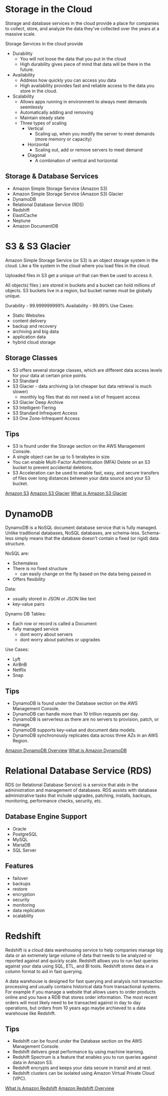 # Storage in the Cloud
Storage and database services in the cloud provide a place for companies to collect, store, and analyze the data they've collected over the years at a massive scale.

Storage Services in the cloud provide
- Durability
  - You will not loose the data that you put in the cloud
  - High durability gives piece of mind that data will be there in the future.
- Availability
  - Address how quickly you can access you data
  - High availability provides fast and reliable access to the data you store in the cloud.
- Scalability
  - Allows apps running in environment to always meet demands seemlessly
  - Automatically adding and removing
  - Maintain steady state
  - Three types of scaling
    - Vertical
      - Scaling up, when you modify the server to meet demands (more memory or capacity)
    - Horizontal
      - Scaling out, add or remove servers to meet demand
    - Diagonal
      - A combination of veritcal and horizontal

## Storage & Database Services
- Amazon Simple Storage Service (Amazon S3)
- Amazon Simple Storage Service (Amazon S3) Glacier
- DynamoDB
- Relational Database Service (RDS)
- Redshift
- ElastiCache
- Neptune
- Amazon DocumentDB

# S3 & S3 Glacier
Amazon Simple Storage Service (or S3) is an object storage system in the cloud. Like a file system in the cloud where you load files in the cloud.

Uploaded files in S3 get a unique url that can then be used to access it.

All objects( files ) are stored in buckets and a bucket can hold millions of objects. S3 buckets live in a region, but bucket names must be globally unique. 

Durability - 99.999999999%
Availability - 99.99%
Use Cases:
- Static Websites
- content delivery
- backup and recovery
- archiving and big data
- application data
- hybrid cloud storage

## Storage Classes
- S3 offers several storage classes, which are different data access levels for your data at certain price points.
- S3 Standard
- S3 Glacier - data archiving (a lot cheaper but data retrieval is much slower)
  - monthly log files that do not need a lot of frequent access
- S3 Glacier Deep Archive
- S3 Intelligent-Tiering
- S3 Standard Infrequent Access
- S3 One Zone-Infrequent Access

## Tips
- S3 is found under the Storage section on the AWS Management Console.
- A single object can be up to 5 terabytes in size.
- You can enable Multi-Factor Authentication (MFA) Delete on an S3 bucket to prevent accidental deletions.
- S3 Acceleration can be used to enable fast, easy, and secure transfers of files over long distances between your data source and your S3 bucket.

[Amazon S3](https://aws.amazon.com/s3/)
[Amazon S3 Glacier](https://aws.amazon.com/glacier/)
[What is Amazon S3 Glacier](https://docs.aws.amazon.com/amazonglacier/latest/dev/introduction.html)


# DynamoDB
DynamoDB is a NoSQL document database service that is fully managed. Unlike traditional databases, NoSQL databases, are schema-less. Schema-less simply means that the database doesn't contain a fixed (or rigid) data structure.

NoSQL are:
- Schemaless
- There is no fixed structure
  - can easily change on the fly based on the data being passed in
- Offers flexibility

Data:
- usually stored in JSON or JSON like text
- key-value pairs

Dynamo DB Tables:
- Each row or record is called a Document
- fully managed service
  - dont worry about servers
  - dont worry about patches or upgrades

Use Cases:
- Lyft
- AirBnB
- Netflix
- Snap

## Tips
- DynamoDB is found under the Database section on the AWS Management Console.
- DynamoDB can handle more than 10 trillion requests per day.
- DynamoDB is serverless as there are no servers to provision, patch, or manage.
- DynamoDB supports key-value and document data models.
- DynamoDB synchronously replicates data across three AZs in an AWS Region.

[Amazon DynamoDB Overview](https://aws.amazon.com/dynamodb/)
[What is Amazon DynamoDB](https://docs.aws.amazon.com/amazondynamodb/latest/developerguide/Introduction.html)

# Relational Database Service (RDS)
RDS (or Relational Database Service) is a service that aids in the administration and management of databases. RDS assists with database administrative tasks that include upgrades, patching, installs, backups, monitoring, performance checks, security, etc.

## Database Engine Support
- Oracle
- PostgreSQL
- MySQL
- MariaDB
- SQL Server

## Features
- failover
- backups
- restore
- encryption
- security
- monitoring
- data replication
- scalability


# Redshift
Redshift is a cloud data warehousing service to help companies manage big data or an extremely large volume of data that needs to be analyzed or reported against and quickly scale. Redshift allows you to run fast queries against your data using SQL, ETL, and BI tools. Redshift stores data in a column format to aid in fast querying.

A data warehouse is designed for fast querying and analysis not transaction processing and usually contains historical data from transactional systems. For example if you manage a website that allows users to order products online and you have a RDB that stores order information. The most recent orders will most likely need to be transacted against in day to day operations, but orders from 10 years ago maybe archieved to a data warehouse like Redshift.

## Tips
- Redshift can be found under the Database section on the AWS Management Console.
- Redshift delivers great performance by using machine learning.
- Redshift Spectrum is a feature that enables you to run queries against data in Amazon S3.
- Redshift encrypts and keeps your data secure in transit and at rest.
- Redshift clusters can be isolated using Amazon Virtual Private Cloud (VPC).

[What Is Amazon Redshift](https://docs.aws.amazon.com/redshift/latest/mgmt/welcome.html)
[Amazon Redshift Overview](https://aws.amazon.com/redshift/)